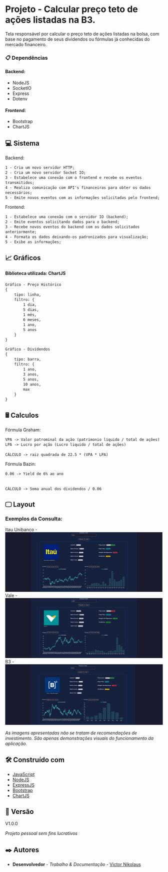 # Projeto - Calcular preço teto de ações listadas na B3.

Tela responsável por calcular o preço teto de ações listadas na bolsa, com base no pagamento de seus dividendos ou fórmulas já conhecidas do mercado financeiro.

### 📋 Dependências

#### Backend:

- NodeJS
- SocketIO
- Express
- Dotenv

#### Frontend:

- Bootstrap
- ChartJS


## 💻 Sistema

Backend:
```
1 - Cria um novo servidor HTTP;
2 - Cria um novo servidor Socket IO;
3 - Estabelece uma conexão com o frontend e recebe os eventos transmitidos;
4 - Realiza comunicação com API's financeiras para obter os dados necessários;
5 - Emite novos eventos com as informações solicitadas pelo frontend;
```

Frontend:
```
1 - Estabelece uma conexão com o servidor IO (backend);
2 - Emite eventos solicitando dados para o backend;
3 - Recebe novos eventos do backend com os dados solicitados anteriormente;
4 - Formata os dados deixando-os padronizados para visualização;
5 - Exibe as informações;
```

## 📈 Gráficos

#### Biblioteca utilizada: ChartJS

```
Gráfico - Preço Histórico 
{
    tipo: linha,
    filtro: {
        1 dia,
        5 dias,
        1 mês,
        6 meses,
        1 ano,
        5 anos
    }
}
```

```
Gráfico - Dividendos 
{
    tipo: barra,
    filtro: {
        1 ano,
        3 anos,
        5 anos,
        10 anos,
        max
    }
}
```

## 🖩 Calculos

Fórmula Graham:
```
VPA -> Valor patrominal da ação (patrimonio liquido / total de ações)
LPA -> Lucro por ação (Lucro liquido / total de ações)

CÁLCULO -> raiz quadrada de 22.5 * (VPA * LPA)
```

Fórmula Bazin:
```
0.06 -> Yield de 6% ao ano


CÁLCULO -> Soma anual dos dividendos / 0.06
```


## 🖵 Layout

### Exemplos da Consulta:
Itau Unibanco - ![](./img/itub4.png) <br>
Vale - ![](./img/vale3.png) <br>
B3 - ![](./img/b3sa3.png) <br>

*As imagens apresentadas não se tratam de recomendações de investimento.*
*São apenas demonstrações visuais do funcionamento da aplicação.*

## 🛠️ Construído com

* [JavaScript](https://developer.mozilla.org/pt-BR/docs/Web/JavaScript)
* [NodeJS](https://nodejs.org/en)
* [ExpressJS](https://expressjs.com/pt-br/)
* [Bootstrap](https://getbootstrap.com/)
* [ChartJS](https://www.chartjs.org/)

## 📌 Versão

V1.0.0

*Projeto pessoal sem fins lucrativos*

## ✒️ Autores

* **Desenvolvedor** - *Trabalho & Documentação* - [Victor Nikolaus](https://github.com/vnikolaus)